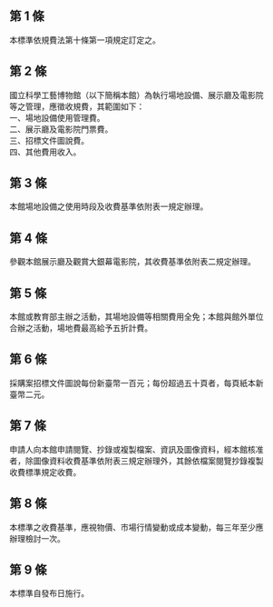 第 1 條
-------
本標準依規費法第十條第一項規定訂定之。

第 2 條
-------
國立科學工藝博物館（以下簡稱本館）為執行場地設備、展示廳及電影院  
等之管理，應徵收規費，其範圍如下：  
一、場地設備使用管理費。  
二、展示廳及電影院門票費。  
三、招標文件圖說費。  
四、其他費用收入。

第 3 條
-------
本館場地設備之使用時段及收費基準依附表一規定辦理。

第 4 條
-------
參觀本館展示廳及觀賞大銀幕電影院，其收費基準依附表二規定辦理。

第 5 條
-------
本館或教育部主辦之活動，其場地設備等相關費用全免；本館與館外單位  
合辦之活動，場地費最高給予五折計費。

第 6 條
-------
採購案招標文件圖說每份新臺幣一百元；每份超過五十頁者，每頁紙本新  
臺幣二元。

第 7 條
-------
申請人向本館申請閱覽、抄錄或複製檔案、資訊及圖像資料，經本館核准  
者，除圖像資料收費基準依附表三規定辦理外，其餘依檔案閱覽抄錄複製  
收費標準規定收費。

第 8 條
-------
本標準之收費基準，應視物價、市場行情變動或成本變動，每三年至少應  
辦理檢討一次。

第 9 條
-------
本標準自發布日施行。

